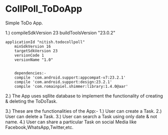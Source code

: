 # CollPoll_ToDoApp
Simple ToDo App.

1.) compileSdkVersion 23
    buildToolsVersion "23.0.2"
  
    applicationId "nitish.todocollpoll"
        minSdkVersion 16
        targetSdkVersion 23
        versionCode 1
        versionName "1.0"
        
        
        dependencies:-
        compile 'com.android.support:appcompat-v7:23.2.1'
        compile 'com.android.support:design:23.2.1'
        compile 'com.romainpiel.shimmer:library:1.4.0@aar'
        
        
        
2.) The App uses sqllite database to implement the functionality of creating & deleting the ToDoTask.

3.) These are the functionalities of the App:-
   1.) User can create a Task.
   2.) User can delete a Task.
   3.) User can search a Task using only date & not name.
   4.) User can share a particular Task on social Media like Facebook,WhatsApp,Twitter,etc.


    

